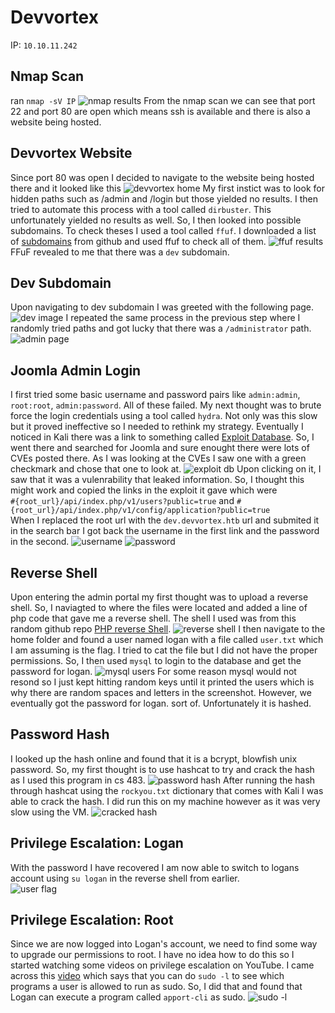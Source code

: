 # Devvortex

IP: `10.10.11.242`

## Nmap Scan
ran `nmap -sV IP`
![nmap results](images/nmap.png)
From the nmap scan we can see that port 22 and port 80 are open which means ssh is available and there is also a website being hosted.

## Devvortex Website
Since port 80 was open I decided to navigate to the website being hosted there and it looked like this
![devvortex home](images/devvortex-home.png)
My first instict was to look for hidden paths such as /admin and /login but those yielded no results.
I then tried to automate this process with a tool called `dirbuster`. This unfortunately yielded no results as well.
So, I then looked into possible subdomains. To check theses I used a tool called `ffuf`. I downloaded a list of [subdomains](https://github.com/rbsec/dnscan/blob/master/subdomains-10000.txt) from github and used ffuf to check all of them.
![ffuf results](images/ffuf-subdomain.png)
FFuF revealed to me that there was a `dev` subdomain.

## Dev Subdomain
Upon navigating to dev subdomain I was greeted with the following page.
![dev image](images/devvortex-dev.png)
I repeated the same process in the previous step where I randomly tried paths and got lucky that there was a `/administrator` path.
![admin page](images/admin-login.png)

## Joomla Admin Login
I first tried some basic username and password pairs like `admin:admin`, `root:root`, `admin:password`. All of these failed. 
My next thought was to brute force the login credentials using a tool called `hydra`. Not only was this slow but it proved ineffective so I needed to rethink my strategy. 
Eventually I noticed in Kali there was a link to something called [Exploit Database](https://www.exploit-db.com/). So, I went there and searched for Joomla and sure enought there were lots of CVEs posted there. As I was looking at the CVEs I saw one with a green checkmark and chose that one to look at.
![exploit db](images/exploit-db-search.png)
Upon clicking on it, I saw that it was a vulenrability that leaked information. So, I thought this might work and copied the links in the exploit it gave which were   
`#{root_url}/api/index.php/v1/users?public=true` and `#{root_url}/api/index.php/v1/config/application?public=true`   
When I replaced the root url with the `dev.devvortex.htb` url and submited it in the search bar I got back the username in the first link and the password in the second.
![username](images/username.png)
![password](images/password.png)

## Reverse Shell
Upon entering the admin portal my first thought was to upload a reverse shell. So, I naviagted to where the files were located and added a line of php code that gave me a reverse shell. The shell I used was from this random github repo [PHP reverse Shell](https://gist.github.com/rshipp/eee36684db07d234c1cc).
![reverse shell](images/reverse-shell.png)
I then navigate to the home folder and found a user named logan with a file called `user.txt` which I am assuming is the flag. I tried to cat the file but I did not have the proper permissions. So, I then used `mysql` to login to the database and get the password for logan.
![mysql users](images/schema.png)
For some reason mysql would not resond so I just kept hitting random keys until it printed the users which is why there are random spaces and letters in the screenshot. However, we eventually got the password for logan. sort of. Unfortunately it is hashed. 

## Password Hash
I looked up the hash online and found that it is a bcrypt, blowfish unix password. So, my first thought is to use hashcat to try and crack the hash as I used this program in cs 483.
![password hash](images/password-hash.png)
After running the hash through hashcat using the `rockyou.txt` dictionary that comes with Kali I was able to crack the hash. I did run this on my machine however as it was very slow using the VM.
![cracked hash](images/cracked-hash.png)

## Privilege Escalation: Logan
With the password I have recovered I am now able to switch to logans account using `su logan` in the reverse shell from earlier.  
![user flag](images/user-flag.png)

## Privilege Escalation: Root
Since we are now logged into Logan's account, we need to find some way to upgrade our permissions to root. I have no idea how to do this so I started watching some videos on privilege escalation on YouTube. I came across this [video](https://www.youtube.com/watch?v=X80XZMeN7oU) which says that you can do `sudo -l` to see which programs a user is allowed to run as sudo. So, I did that and found that Logan can execute a program called `apport-cli` as sudo. 
![sudo -l](images/sudo-l.png)

